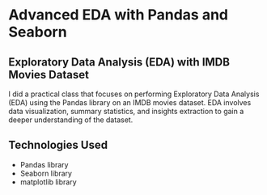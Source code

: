 #  Advanced EDA with Pandas and Seaborn
## Exploratory Data Analysis (EDA) with IMDB Movies Dataset 
I did a practical class that focuses on performing Exploratory Data Analysis (EDA) using the Pandas library on an IMDB movies dataset. EDA involves data visualization, summary statistics, and insights extraction to gain a deeper understanding of the dataset.
## Technologies Used
- Pandas library
- Seaborn library
- matplotlib library
